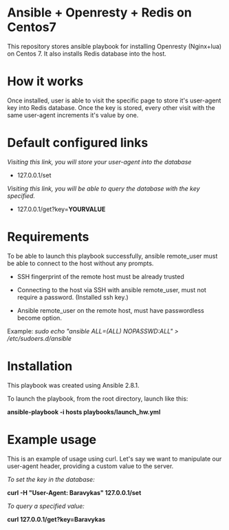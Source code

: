 # Ansible + Openresty + Redis on Centos7
This repository stores ansible playbook for installing Openresty (Nginx+lua) on Centos 7. 
It also installs Redis database into the host.

# How it works
Once installed, user is able to visit the specific page to store it's user-agent key into Redis database. Once the key is stored, every other visit with the same user-agent increments it's value by one.

# Default configured links

*Visiting this link, you will store your user-agent into the database*
- 127.0.0.1/set

*Visiting this link, you will be able to query the database with the key specified.*
- 127.0.0.1/get?key=**YOURVALUE**

# Requirements

To be able to launch this playbook successfully, ansible remote_user must be able to connect to the host without any prompts.

- SSH fingerprint of the remote host must be already trusted

- Connecting to the host via SSH with ansible remote_user, must not require a password. (Installed ssh key.)

- Ansible remote_user on the remote host, must have passwordless become option.

Example:
*sudo echo "ansible ALL=(ALL) NOPASSWD:ALL" > /etc/sudoers.d/ansible*


# Installation

This playbook was created using Ansible 2.8.1.

To launch the playbook, from the root directory, launch like this:

**ansible-playbook -i hosts playbooks/launch_hw.yml**

# Example usage

This is an example of usage using curl. Let's say we want to manipulate our user-agent header, providing a custom value to the server.


*To set the key in the database:*

**curl -H "User-Agent: Baravykas" 127.0.0.1/set**

*To query a specified value:*

**curl 127.0.0.1/get?key=Baravykas**
